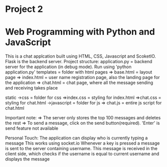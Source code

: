 # Project 2

# Web Programming with Python and JavaScript

This is a chat applcation built using HTML, CSS, Javascript and ScoketIO. Flask is the backend server.
Project structure:
application.py = backend server for the application (in debug mode). Run using 'python application.py'
templates = folder with html pages
            => base.html = layout page
            => index.html = user name registration page, also the landing page for the application
            => chat.html = chat page, where all the message sending and receiving takes place

static
        ->css = folder for css
            =>index.css = styling for index.html
            =>chat.css = styling for chat.html
        ->javascript = folder for js
            => chat.js = entire js script for chat.html

Important note:
    => The server only stores the top 100 messages and deletes the rest
    => To send a message, click on the send button(required). 'Enter' is send feature not available

Personal Touch:
    The application can display who is currently typing a message 
    This works using socket.io
        Whenever a key is pressed a message is sent to the server containing username.
        This message is received in the client side, which checks if the username is equal to current username and displays the message